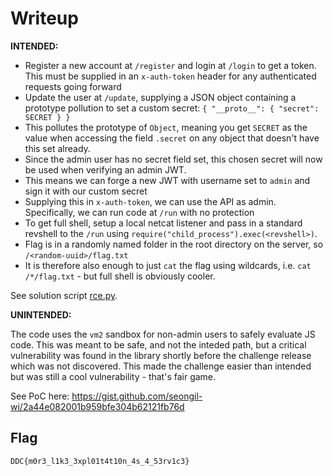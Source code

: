# Writeup

**INTENDED:**

* Register a new account at `/register` and login at `/login` to get a token. This must be supplied in an `x-auth-token` header for any authenticated requests going forward
* Update the user at `/update`, supplying a JSON object containing a prototype pollution to set a custom secret: `{ "__proto__": { "secret": SECRET } }`
* This pollutes the prototype of `Object`, meaning you get `SECRET` as the value when accessing the field `.secret` on any object that doesn't have this set already.
* Since the admin user has no secret field set, this chosen secret will now be used when verifying an admin JWT.
* This means we can forge a new JWT with username set to `admin` and sign it with our custom secret
* Supplying this in `x-auth-token`, we can use the API as admin. Specifically, we can run code at `/run` with no protection
* To get full shell, setup a local netcat listener and pass in a standard revshell to the `/run` using `require("child_process").exec(<revshell>)`.
* Flag is in a randomly named folder in the root directory on the server, so `/<random-uuid>/flag.txt`
* It is therefore also enough to just `cat` the flag using wildcards, i.e. `cat /*/flag.txt` - but full shell is obviously cooler.

See solution script [rce.py](rce.py).

**UNINTENDED:**

The code uses the `vm2` sandbox for non-admin users to safely evaluate JS code.
This was meant to be safe, and not the inteded path, but a critical vulnerability was found in the library shortly before the challenge release which was not discovered. This made the challenge easier than intended but was still a cool vulnerability - that's fair game.

See PoC here: https://gist.github.com/seongil-wi/2a44e082001b959bfe304b62121fb76d

## Flag

`DDC{m0r3_l1k3_3xpl01t4t10n_4s_4_53rv1c3}`
